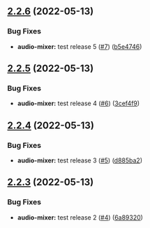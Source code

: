 ## [2.2.6](https://github.com/rjunsk/me-playground/compare/v2.2.5...v2.2.6) (2022-05-13)


### Bug Fixes

* **audio-mixer:** test release 5 ([#7](https://github.com/rjunsk/me-playground/issues/7)) ([b5e4746](https://github.com/rjunsk/me-playground/commit/b5e47460757de6021326582e821e8012f59fcc9c))



## [2.2.5](https://github.com/rjunsk/me-playground/compare/v2.2.4...v2.2.5) (2022-05-13)


### Bug Fixes

* **audio-mixer:** test release 4 ([#6](https://github.com/rjunsk/me-playground/issues/6)) ([3cef4f9](https://github.com/rjunsk/me-playground/commit/3cef4f9da8ed077b125b140a9772cd535c30ed9e))



## [2.2.4](https://github.com/rjunsk/me-playground/compare/v2.2.3...v2.2.4) (2022-05-13)


### Bug Fixes

* **audio-mixer:** test release 3 ([#5](https://github.com/rjunsk/me-playground/issues/5)) ([d885ba2](https://github.com/rjunsk/me-playground/commit/d885ba2b9a7dc39a0911106da959dc3647ead0d1))



## [2.2.3](https://github.com/rjunsk/me-playground/compare/6a893204951e7018666f392749abd548f4a1f672...v2.2.3) (2022-05-13)


### Bug Fixes

* **audio-mixer:** test release 2 ([#4](https://github.com/rjunsk/me-playground/issues/4)) ([6a89320](https://github.com/rjunsk/me-playground/commit/6a893204951e7018666f392749abd548f4a1f672))




